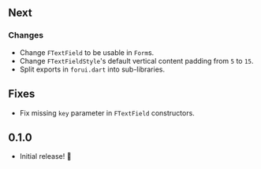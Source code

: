 ## Next

### Changes
* Change `FTextField` to be usable in `Form`s. 
* Change `FTextFieldStyle`'s default vertical content padding from `5` to `15`.
* Split exports in `forui.dart` into sub-libraries.

## Fixes
* Fix missing `key` parameter in `FTextField` constructors.

## 0.1.0

* Initial release! 🚀
